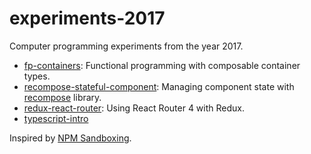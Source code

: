 # experiments-2017

Computer programming experiments from the year 2017.

- [fp-containers](./fp-containers): Functional programming with composable 
  container types.
- [recompose-stateful-component](./recompose-stateful-component): Managing 
  component state with [recompose](https://github.com/acdlite/recompose) library.
- [redux-react-router](./redux-react-router): Using React Router 4 with Redux.
- [typescript-intro](./typescript-intro)

Inspired by [NPM Sandboxing](http://andrewhfarmer.com/npm-sandboxing/).
